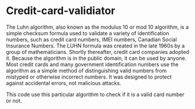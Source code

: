 # Credit-card-validiator
The Luhn algorithm, also known as the modulus 10 or mod 10 algorithm, is a simple checksum formula used to validate a variety of identification numbers, such as credit card numbers, IMEI numbers, Canadian Social Insurance Numbers. The LUHN formula was created in the late 1960s by a group of mathematicians. Shortly thereafter, credit card companies adopted it. Because the algorithm is in the public domain, it can be used by anyone. Most credit cards and many government identification numbers use the algorithm as a simple method of distinguishing valid numbers from mistyped or otherwise incorrect numbers. It was designed to protect against accidental errors, not malicious attacks.


This code use this particular algorithm to check if it is a valid card number or not.
